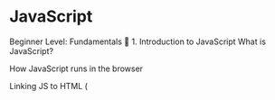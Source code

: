 # JavaScript
Beginner Level: Fundamentals
🔹 1. Introduction to JavaScript
What is JavaScript?

How JavaScript runs in the browser

Linking JS to HTML (<script> tag)

🔹 2. Variables and Data Types
var, let, const

Primitive vs Non-Primitive types

Type conversion and coercion

🔹 3. Operators
Arithmetic, Assignment, Comparison

Logical operators (&&, ||, !)

Ternary operator (condition ? value1 : value2)

🔹 4. Control Structures
if, else, else if

switch statement

for, while, do...while loops

break and continue

🔹 5. Functions
Function declaration & expression

Arrow functions

Parameters vs arguments

Return values

Scope and closures (basic intro)

🟡 Intermediate Level: Working with Data
🔹 6. Arrays
Creating and accessing arrays

Array methods: push, pop, shift, unshift, splice, slice, concat

Iterating with loops or forEach, map, filter, reduce

🔹 7. Objects
Creating and accessing objects

Nested objects

Object methods

this keyword (intro)

Object.keys(), Object.values(), Object.entries()

🔹 8. DOM Manipulation
document.getElementById, querySelector, etc.

Changing styles and content

Adding/removing elements

Event listeners (click, input, submit, etc.)

🔹 9. Events
Event types and handling

Event object

Event bubbling and delegation

🔵 Advanced Level: Deep JavaScript
🔹 10. Advanced Functions
Callbacks

Higher-order functions

Closures (in-depth)

Function currying

Recursion

🔹 11. Asynchronous JavaScript
setTimeout, setInterval

Promises

async / await

fetch API and working with APIs

Error handling (try, catch, finally)

🔹 12. Object-Oriented JavaScript (OOP)
Constructor functions

Prototypes and prototypal inheritance

ES6 Classes

super, extends

🔹 13. ES6+ Features
Template literals

Destructuring

Spread and rest operators

Default parameters

Modules (import / export)

Optional chaining

🟣 Expert Level: Architecture & Tooling
🔹 14. JavaScript in the Browser
localStorage, sessionStorage

Web APIs (e.g., Geolocation, Notifications)

Cookies

🔹 15. Error Handling & Debugging
DevTools (console, breakpoints)

Common errors and how to fix them

throw, try...catch

🔹 16. Best Practices
Writing clean code

DRY (Don’t Repeat Yourself)

Naming conventions

Code commenting

🔶 Optional: Framework/Library Path
After mastering JavaScript:

React.js – For building UI components

Node.js – JavaScript on the server

Express.js – Web servers in Node

TypeScript – JavaScript with types

Vue.js, Angular, Next.js – Other frameworks/libraries

